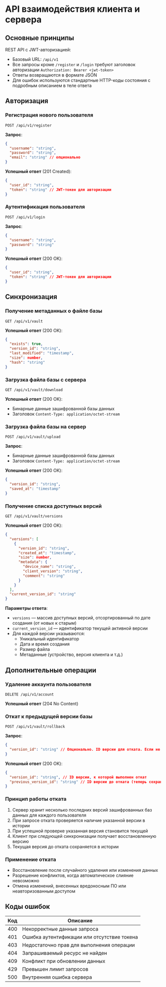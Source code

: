 # API взаимодействия клиента и сервера

## Основные принципы

REST API с JWT-авторизацией:
- Базовый URL: `/api/v1`
- Все запросы кроме `/register` и `/login` требуют заголовок авторизации `Authorization: Bearer <jwt-token>`
- Ответы возвращаются в формате JSON
- Для ошибок используются стандартные HTTP-коды состояния с подробным описанием в теле ответа

## Авторизация

### Регистрация нового пользователя

```
POST /api/v1/register
```

**Запрос**:
```json
{
  "username": "string",
  "password": "string",
  "email": "string" // опционально
}
```

**Успешный ответ** (201 Created):
```json
{
  "user_id": "string",
  "token": "string" // JWT-токен для авторизации
}
```

### Аутентификация пользователя

```
POST /api/v1/login
```

**Запрос**:
```json
{
  "username": "string",
  "password": "string"
}
```

**Успешный ответ** (200 OK):
```json
{
  "user_id": "string",
  "token": "string" // JWT-токен для авторизации
}
```

## Синхронизация

### Получение метаданных о файле базы

```
GET /api/v1/vault
```

**Успешный ответ** (200 OK):
```json
{
  "exists": true,
  "version_id": "string",
  "last_modified": "timestamp",
  "size": number,
  "hash": "string"
}
```

### Загрузка файла базы с сервера

```
GET /api/v1/vault/download
```

**Успешный ответ** (200 OK):
- Бинарные данные зашифрованной базы данных
- Заголовок `Content-Type: application/octet-stream`

### Загрузка файла базы на сервер

```
POST /api/v1/vault/upload
```

**Запрос**:
- Бинарные данные зашифрованной базы данных
- Заголовок `Content-Type: application/octet-stream`

**Успешный ответ** (200 OK):
```json
{
  "version_id": "string",
  "saved_at": "timestamp"
}
```

### Получение списка доступных версий

```
GET /api/v1/vault/versions
```

**Успешный ответ** (200 OK):
```json
{
  "versions": [
    {
      "version_id": "string",
      "created_at": "timestamp",
      "size": number,
      "metadata": {
        "device_name": "string",
        "client_version": "string",
        "comment": "string"
      }
    }
  ],
  "current_version_id": "string"
}
```

**Параметры ответа**:
- `versions` — массив доступных версий, отсортированный по дате создания (от новых к старым)
- `current_version_id` — идентификатор текущей активной версии
- Для каждой версии указываются:
  - Уникальный идентификатор
  - Дата и время создания
  - Размер файла
  - Метаданные (устройство, версия клиента и т.д.)

## Дополнительные операции

### Удаление аккаунта пользователя

```
DELETE /api/v1/account
```

**Успешный ответ** (204 No Content)

### Откат к предыдущей версии базы

```
POST /api/v1/vault/rollback
```

**Запрос**:
```json
{
  "version_id": "string" // Опционально. ID версии для отката. Если не указан, откат к последней версии перед текущей
}
```

**Успешный ответ** (200 OK):
```json
{
  "version_id": "string", // ID версии, к которой выполнен откат
  "previous_version_id": "string" // ID версии до отката (теперь сохранённой в истории)
}
```

### Принцип работы отката

1. Сервер хранит несколько последних версий зашифрованных баз данных для каждого пользователя
2. При запросе отката проверяется наличие указанной версии в истории
3. При успешной проверке указанная версия становится текущей
4. Клиент при следующей синхронизации получает восстановленную версию
5. Текущая версия до отката сохраняется в истории

### Применение отката

- Восстановление после случайного удаления или изменения данных
- Разрешение конфликтов, когда автоматическое слияние невозможно
- Отмена изменений, внесенных вредоносным ПО или неавторизованным доступом

## Коды ошибок

| Код  | Описание                                                  |
|------|-----------------------------------------------------------|
| 400  | Некорректные данные запроса                               |
| 401  | Ошибка аутентификации или отсутствие токена               |
| 403  | Недостаточно прав для выполнения операции                 |
| 404  | Запрашиваемый ресурс не найден                            |
| 409  | Конфликт при обновлении данных                            |
| 429  | Превышен лимит запросов                                   |
| 500  | Внутренняя ошибка сервера                                 | 